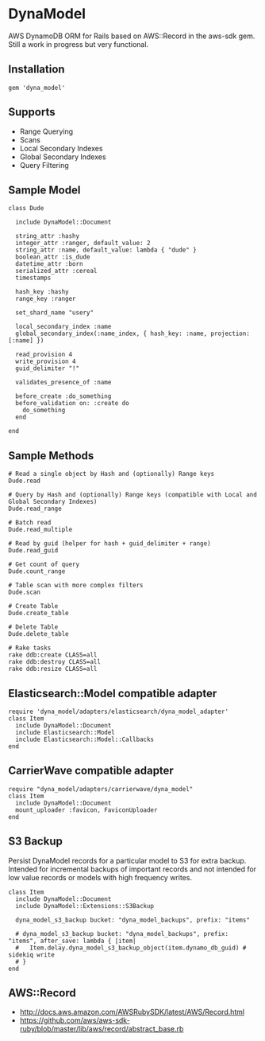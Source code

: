 # DynaModel

AWS DynamoDB ORM for Rails based on AWS::Record in the aws-sdk gem. Still a work in progress but very functional.

## Installation
```
gem 'dyna_model'
```

## Supports
* Range Querying
* Scans
* Local Secondary Indexes
* Global Secondary Indexes
* Query Filtering

## Sample Model
```
class Dude

  include DynaModel::Document
  
  string_attr :hashy
  integer_attr :ranger, default_value: 2
  string_attr :name, default_value: lambda { "dude" }
  boolean_attr :is_dude
  datetime_attr :born
  serialized_attr :cereal
  timestamps

  hash_key :hashy
  range_key :ranger

  set_shard_name "usery"

  local_secondary_index :name
  global_secondary_index(:name_index, { hash_key: :name, projection: [:name] })

  read_provision 4
  write_provision 4
  guid_delimiter "!"

  validates_presence_of :name
  
  before_create :do_something
  before_validation on: :create do
    do_something
  end

end
```

## Sample Methods
```
# Read a single object by Hash and (optionally) Range keys
Dude.read

# Query by Hash and (optionally) Range keys (compatible with Local and Global Secondary Indexes)
Dude.read_range

# Batch read
Dude.read_multiple

# Read by guid (helper for hash + guid_delimiter + range)
Dude.read_guid

# Get count of query
Dude.count_range

# Table scan with more complex filters
Dude.scan

# Create Table
Dude.create_table

# Delete Table
Dude.delete_table

# Rake tasks
rake ddb:create CLASS=all
rake ddb:destroy CLASS=all
rake ddb:resize CLASS=all
```

## Elasticsearch::Model compatible adapter
```
require 'dyna_model/adapters/elasticsearch/dyna_model_adapter'
class Item
  include DynaModel::Document
  include Elasticsearch::Model
  include Elasticsearch::Model::Callbacks
end
```

## CarrierWave compatible adapter
```
require "dyna_model/adapters/carrierwave/dyna_model"
class Item
  include DynaModel::Document
  mount_uploader :favicon, FaviconUploader
end
```

## S3 Backup
Persist DynaModel records for a particular model to S3 for extra backup. Intended for incremental backups of important records and not intended for low value records or models with high frequency writes.
```
class Item
  include DynaModel::Document
  include DynaModel::Extensions::S3Backup
  
  dyna_model_s3_backup bucket: "dyna_model_backups", prefix: "items"
  
  # dyna_model_s3_backup bucket: "dyna_model_backups", prefix: "items", after_save: lambda { |item|
  #   Item.delay.dyna_model_s3_backup_object(item.dynamo_db_guid) # sidekiq write
  # }
end
```


## AWS::Record
* http://docs.aws.amazon.com/AWSRubySDK/latest/AWS/Record.html
* https://github.com/aws/aws-sdk-ruby/blob/master/lib/aws/record/abstract_base.rb
